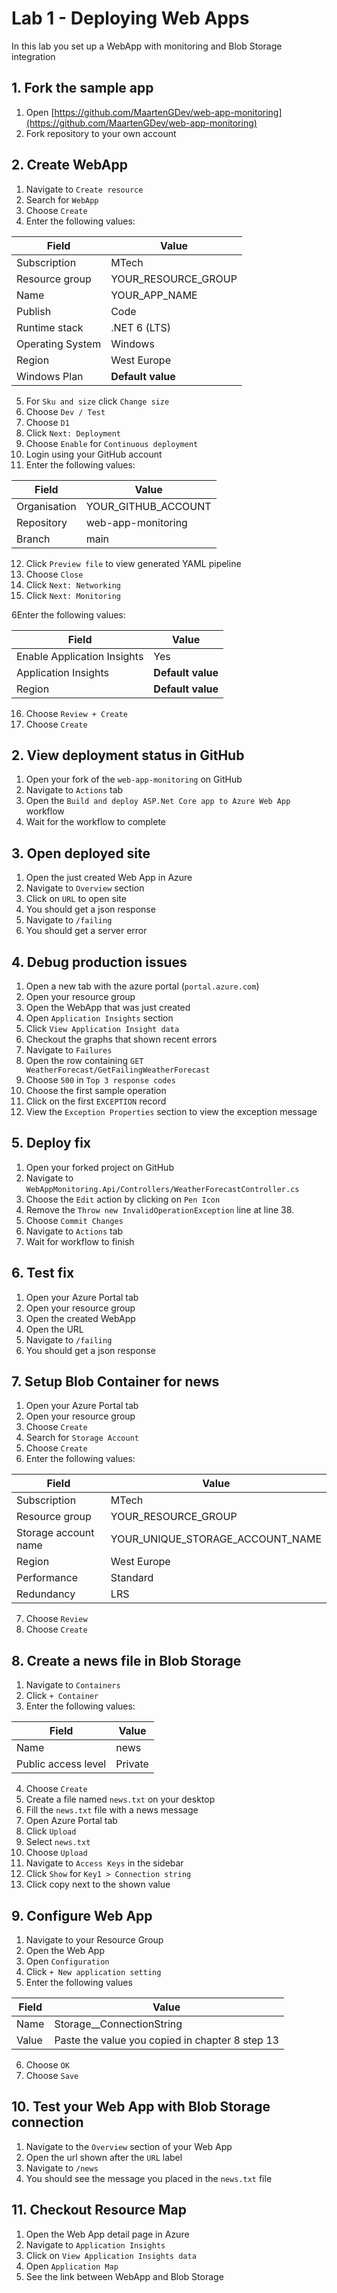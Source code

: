 # Lab 1 - Deploying Web Apps
In this lab you set up a WebApp with monitoring and Blob Storage integration

## 1. Fork the sample app
1. Open [https://github.com/MaartenGDev/web-app-monitoring](https://github.com/MaartenGDev/web-app-monitoring)
2. Fork repository to your own account

## 2. Create WebApp
1. Navigate to `Create resource`
2. Search for `WebApp`
3. Choose `Create`
4. Enter the following values:

| Field            | Value               |
|------------------|---------------------|
| Subscription     | MTech               |
| Resource group   | YOUR_RESOURCE_GROUP |
| Name             | YOUR_APP_NAME       |
| Publish          | Code                |
| Runtime stack    | .NET 6 (LTS)        |
| Operating System | Windows             |
| Region           | West Europe         |
| Windows Plan     | **Default value**   |

5. For `Sku and size` click `Change size`
6. Choose `Dev / Test`
7. Choose `D1`
8. Click `Next: Deployment`
9. Choose `Enable` for `Continuous deployment`
10. Login using your GitHub account
11. Enter the following values:

| Field        | Value               |
|--------------|---------------------|
| Organisation | YOUR_GITHUB_ACCOUNT |
| Repository   | web-app-monitoring  |
| Branch       | main                |

12. Click `Preview file` to view generated YAML pipeline
13. Choose `Close`
14. Click `Next: Networking`
15. Click `Next: Monitoring`

6Enter the following values:

| Field                       | Value             |
|-----------------------------|-------------------|
| Enable Application Insights | Yes               |
| Application Insights        | **Default value** |
| Region                      | **Default value** |

16. Choose `Review + Create`
17. Choose `Create`

## 2. View deployment status in GitHub
1. Open your fork of the `web-app-monitoring` on GitHub
2. Navigate to `Actions` tab
3. Open the `Build and deploy ASP.Net Core app to Azure Web App` workflow
4. Wait for the workflow to complete

## 3. Open deployed site
1. Open the just created Web App in Azure
2. Navigate to `Overview` section
3. Click on `URL` to open site
4. You should get a json response
5. Navigate to `/failing`
6. You should get a server error

## 4. Debug production issues
1. Open a new tab with the azure portal (`portal.azure.com`)
2. Open your resource group
3. Open the WebApp that was just created
4. Open `Application Insights` section
5. Click `View Application Insight data`
6. Checkout the graphs that shown recent errors
7. Navigate to `Failures`
8. Open the row containing `GET WeatherForecast/GetFailingWeatherForecast`
9. Choose `500` in `Top 3 response codes`
10. Choose the first sample operation
11. Click on the first `EXCEPTION` record
12. View the `Exception Properties` section to view the exception message

## 5. Deploy fix
1. Open your forked project on GitHub
2. Navigate to `WebAppMonitoring.Api/Controllers/WeatherForecastController.cs`
3. Choose the `Edit` action by clicking on `Pen Icon`
4. Remove the `Throw new InvalidOperationException` line at line 38.
5. Choose `Commit Changes`
6. Navigate to `Actions` tab
7. Wait for workflow to finish

## 6. Test fix
1. Open your Azure Portal tab
2. Open your resource group
3. Open the created WebApp
4. Open the URL
5. Navigate to `/failing`
6. You should get a json response

## 7. Setup Blob Container for news
1. Open your Azure Portal tab
2. Open your resource group
3. Choose `Create`
4. Search for `Storage Account`
5. Choose `Create`
6. Enter the following values:

| Field                | Value                            |
|----------------------|----------------------------------|
| Subscription         | MTech                            |
| Resource group       | YOUR_RESOURCE_GROUP              |
| Storage account name | YOUR_UNIQUE_STORAGE_ACCOUNT_NAME |
| Region               | West Europe                      |
| Performance          | Standard                         |
| Redundancy           | LRS                              |

7. Choose `Review`
8. Choose `Create`

## 8. Create a news file in Blob Storage
1. Navigate to `Containers`
2. Click `+ Container`
3. Enter the following values:

| Field               | Value   |
|---------------------|---------|
| Name                | news    |
| Public access level | Private |

4. Choose `Create`
5. Create a file named `news.txt` on your desktop
6. Fill the `news.txt` file with a news message
7. Open Azure Portal tab
8. Click `Upload`
9. Select `news.txt`
10. Choose `Upload`
11. Navigate to `Access Keys` in the sidebar
12. Click `Show` for `Key1 > Connection string`
13. Click copy next to the shown value

## 9. Configure Web App
1. Navigate to your Resource Group
2. Open the Web App
3. Open `Configuration`
4. Click `+ New application setting`
5. Enter the following values

| Field | Value                                           |
|-------|-------------------------------------------------|
| Name  | Storage__ConnectionString                       |
| Value | Paste the value you copied in chapter 8 step 13 |

6. Choose `OK`
7. Choose `Save`

## 10. Test your Web App with Blob Storage connection
1. Navigate to the `Overview` section of your Web App
2. Open the url shown after the `URL` label
3. Navigate to `/news`
4. You should see the message you placed in the `news.txt` file

## 11. Checkout Resource Map
1. Open the Web App detail page in Azure
2. Navigate to `Application Insights`
3. Click on `View Application Insights data`
4. Open `Application Map`
5. See the link between WebApp and Blob Storage